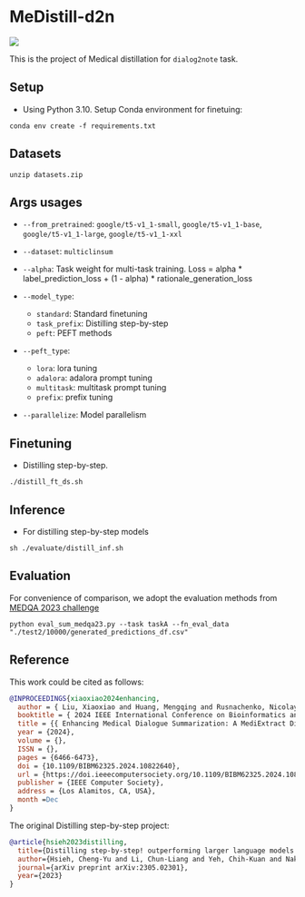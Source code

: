 # MeDistill-d2n
![](https://img.shields.io/badge/Python-3.10-brightgreen.svg)


This is the project of Medical distillation for `dialog2note` task.

## Setup
- Using Python 3.10. Setup Conda environment for finetuing:
```
conda env create -f requirements.txt
```

## Datasets
```
unzip datasets.zip
``` 

## Args usages
- `--from_pretrained`: `google/t5-v1_1-small`, `google/t5-v1_1-base`, `google/t5-v1_1-large`, `google/t5-v1_1-xxl`
- `--dataset`: `multiclinsum`

- `--alpha`: Task weight for multi-task training. Loss = alpha * label_prediction_loss + (1 - alpha) * rationale_generation_loss
- `--model_type`:
  - `standard`: Standard finetuning 
  - `task_prefix`: Distilling step-by-step
  - `peft`: PEFT methods
- `--peft_type`: 
    - `lora`: lora tuning 
    - `adalora`: adalora prompt tuning 
    - `multitask`: multitask prompt tuning  
    - `prefix`: prefix tuning 
- `--parallelize`: Model parallelism


## Finetuning

- Distilling step-by-step. 
```
./distill_ft_ds.sh
```


## Inference

- For distilling step-by-step models
```
sh ./evaluate/distill_inf.sh
```

## Evaluation

For convenience of comparison, we adopt the evaluation methods from [MEDQA 2023 challenge](https://github.com/abachaa/MEDIQA-Chat-2023)
```
python eval_sum_medqa23.py --task taskA --fn_eval_data "./test2/10000/generated_predictions_df.csv"
```
## Reference

This work could be cited as follows:
```bibtex
@INPROCEEDINGS{xiaoxiao2024enhancing,
  author = { Liu, Xiaoxiao and Huang, Mengqing and Rusnachenko, Nicolay and Ive, Julia and Chang, Jian and Zhang, Jian Jun },
  booktitle = { 2024 IEEE International Conference on Bioinformatics and Biomedicine (BIBM) },
  title = {{ Enhancing Medical Dialogue Summarization: A MediExtract Distillation Framework }},
  year = {2024},
  volume = {},
  ISSN = {},
  pages = {6466-6473},
  doi = {10.1109/BIBM62325.2024.10822640},
  url = {https://doi.ieeecomputersociety.org/10.1109/BIBM62325.2024.10822640},
  publisher = {IEEE Computer Society},
  address = {Los Alamitos, CA, USA},
  month =Dec
}
```

The original Distilling step-by-step project:
```bibtex
@article{hsieh2023distilling,
  title={Distilling step-by-step! outperforming larger language models with less training data and smaller model sizes},
  author={Hsieh, Cheng-Yu and Li, Chun-Liang and Yeh, Chih-Kuan and Nakhost, Hootan and Fujii, Yasuhisa and Ratner, Alexander and Krishna, Ranjay and Lee, Chen-Yu and Pfister, Tomas},
  journal={arXiv preprint arXiv:2305.02301},
  year={2023}
}
```